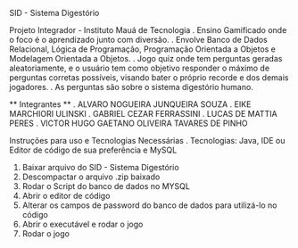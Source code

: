 SID - Sistema Digestório

Projeto Integrador - Instituto Mauá de Tecnologia
. Ensino Gamificado onde o foco é o aprendizado junto com diversão. 
. Envolve Banco de Dados Relacional, Lógica de Programação, Programação Orientada a Objetos e Modelagem Orientada a Objetos.
. Jogo quiz onde tem perguntas geradas aleatoriamente, e o usuário tem como objetivo responder o máximo de perguntas corretas possíveis, visando bater o próprio recorde e dos demais jogadores. 
. As perguntas são sobre o sistema digestório humano. 

** Integrantes **
. ALVARO NOGUEIRA JUNQUEIRA SOUZA
. EIKE MARCHIORI ULINSKI
. GABRIEL CEZAR FERRASSINI
. LUCAS DE MATTIA PERES
. VICTOR HUGO GAETANO OLIVEIRA TAVARES DE PINHO

Instruções para uso e Tecnologias Necessárias
. Tecnologias: Java, IDE ou Editor de código de sua preferência e MySQL 
1) Baixar arquivo do SID - Sistema Digestório
2) Descompactar o arquivo .zip baixado
3) Rodar o Script do banco de dados no MYSQL
4) Abrir o editor de código
5) Alterar os campos de password do banco de dados para utilizá-lo no código
6) Abrir o executável e rodar o jogo
7) Rodar o jogo
